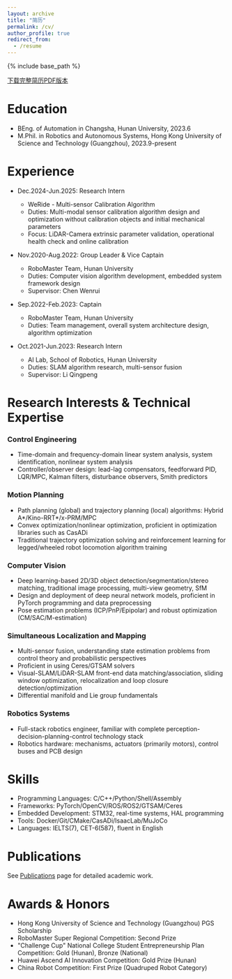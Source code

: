 ```yaml
---
layout: archive
title: "简历"
permalink: /cv/
author_profile: true
redirect_from:
  - /resume
---
```


{% include base_path %}

[下载完整简历PDF版本](/files/cv.pdf)

Education
======
* BEng. of Automation in Changsha, Hunan University, 2023.6
* M.Phil. in Robotics and Autonomous Systems, Hong Kong University of Science and Technology (Guangzhou), 2023.9-present

Experience
======
* Dec.2024-Jun.2025: Research Intern
  * WeRide - Multi-sensor Calibration Algorithm
  * Duties: Multi-modal sensor calibration algorithm design and optimization without calibration objects and initial mechanical parameters
  * Focus: LiDAR-Camera extrinsic parameter validation, operational health check and online calibration
  
* Nov.2020-Aug.2022: Group Leader & Vice Captain
  * RoboMaster Team, Hunan University
  * Duties: Computer vision algorithm development, embedded system framework design
  * Supervisor: Chen Wenrui
  
* Sep.2022-Feb.2023: Captain
  * RoboMaster Team, Hunan University
  * Duties: Team management, overall system architecture design, algorithm optimization

* Oct.2021-Jun.2023: Research Intern
  * AI Lab, School of Robotics, Hunan University
  * Duties: SLAM algorithm research, multi-sensor fusion
  * Supervisor: Li Qingpeng

Research Interests & Technical Expertise
======

### Control Engineering
* Time-domain and frequency-domain linear system analysis, system identification, nonlinear system analysis
* Controller/observer design: lead-lag compensators, feedforward PID, LQR/MPC, Kalman filters, disturbance observers, Smith predictors

### Motion Planning
* Path planning (global) and trajectory planning (local) algorithms: Hybrid A*/Kino-RRT*/x-PRM/MPC
* Convex optimization/nonlinear optimization, proficient in optimization libraries such as CasADi
* Traditional trajectory optimization solving and reinforcement learning for legged/wheeled robot locomotion algorithm training

### Computer Vision
* Deep learning-based 2D/3D object detection/segmentation/stereo matching, traditional image processing, multi-view geometry, SfM
* Design and deployment of deep neural network models, proficient in PyTorch programming and data preprocessing
* Pose estimation problems (ICP/PnP/Epipolar) and robust optimization (CM/SAC/M-estimation)

### Simultaneous Localization and Mapping
* Multi-sensor fusion, understanding state estimation problems from control theory and probabilistic perspectives
* Proficient in using Ceres/GTSAM solvers
* Visual-SLAM/LiDAR-SLAM front-end data matching/association, sliding window optimization, relocalization and loop closure detection/optimization
* Differential manifold and Lie group fundamentals

### Robotics Systems
* Full-stack robotics engineer, familiar with complete perception-decision-planning-control technology stack
* Robotics hardware: mechanisms, actuators (primarily motors), control buses and PCB design

Skills
======
* Programming Languages: C/C++/Python/Shell/Assembly
* Frameworks: PyTorch/OpenCV/ROS/ROS2/GTSAM/Ceres
* Embedded Development: STM32, real-time systems, HAL programming
* Tools: Docker/Git/CMake/CasADi/IsaacLab/MuJoCo
* Languages: IELTS(7), CET-6(587), fluent in English

Publications
======
See [Publications](/publications/) page for detailed academic work.

Awards & Honors
======
* Hong Kong University of Science and Technology (Guangzhou) PGS Scholarship
* RoboMaster Super Regional Competition: Second Prize
* "Challenge Cup" National College Student Entrepreneurship Plan Competition: Gold (Hunan), Bronze (National)
* Huawei Ascend AI Innovation Competition: Gold Prize (Hunan)
* China Robot Competition: First Prize (Quadruped Robot Category)

